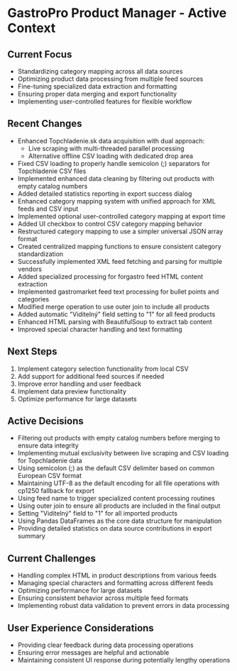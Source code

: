 # GastroPro Product Manager - Active Context

## Current Focus
- Standardizing category mapping across all data sources
- Optimizing product data processing from multiple feed sources
- Fine-tuning specialized data extraction and formatting
- Ensuring proper data merging and export functionality
- Implementing user-controlled features for flexible workflow

## Recent Changes
- Enhanced Topchladenie.sk data acquisition with dual approach:
  - Live scraping with multi-threaded parallel processing
  - Alternative offline CSV loading with dedicated drop area
- Fixed CSV loading to properly handle semicolon (;) separators for Topchladenie CSV files
- Implemented enhanced data cleaning by filtering out products with empty catalog numbers
- Added detailed statistics reporting in export success dialog
- Enhanced category mapping system with unified approach for XML feeds and CSV input
- Implemented optional user-controlled category mapping at export time
- Added UI checkbox to control CSV category mapping behavior
- Restructured category mapping to use a simpler universal JSON array format
- Created centralized mapping functions to ensure consistent category standardization
- Successfully implemented XML feed fetching and parsing for multiple vendors
- Added specialized processing for forgastro feed HTML content extraction
- Implemented gastromarket feed text processing for bullet points and categories
- Modified merge operation to use outer join to include all products
- Added automatic "Viditelný" field setting to "1" for all feed products
- Enhanced HTML parsing with BeautifulSoup to extract tab content
- Improved special character handling and text formatting

## Next Steps
1. Implement category selection functionality from local CSV
2. Add support for additional feed sources if needed
3. Improve error handling and user feedback
4. Implement data preview functionality
5. Optimize performance for large datasets

## Active Decisions
- Filtering out products with empty catalog numbers before merging to ensure data integrity
- Implementing mutual exclusivity between live scraping and CSV loading for Topchladenie data
- Using semicolon (;) as the default CSV delimiter based on common European CSV format
- Maintaining UTF-8 as the default encoding for all file operations with cp1250 fallback for export
- Using feed name to trigger specialized content processing routines
- Using outer join to ensure all products are included in the final output
- Setting "Viditelný" field to "1" for all imported products
- Using Pandas DataFrames as the core data structure for manipulation
- Providing detailed statistics on data source contributions in export summary

## Current Challenges
- Handling complex HTML in product descriptions from various feeds
- Managing special characters and formatting across different feeds
- Optimizing performance for large datasets
- Ensuring consistent behavior across multiple feed formats
- Implementing robust data validation to prevent errors in data processing

## User Experience Considerations
- Providing clear feedback during data processing operations
- Ensuring error messages are helpful and actionable
- Maintaining consistent UI response during potentially lengthy operations
